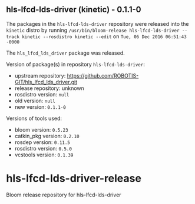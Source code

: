 ## hls-lfcd-lds-driver (kinetic) - 0.1.1-0

The packages in the `hls-lfcd-lds-driver` repository were released into the `kinetic` distro by running `/usr/bin/bloom-release hls-lfcd-lds-driver --track kinetic --rosdistro kinetic --edit` on `Tue, 06 Dec 2016 06:51:43 -0000`

The `hls_lfcd_lds_driver` package was released.

Version of package(s) in repository `hls-lfcd-lds-driver`:

- upstream repository: https://github.com/ROBOTIS-GIT/hls_lfcd_lds_driver.git
- release repository: unknown
- rosdistro version: `null`
- old version: `null`
- new version: `0.1.1-0`

Versions of tools used:

- bloom version: `0.5.23`
- catkin_pkg version: `0.2.10`
- rosdep version: `0.11.5`
- rosdistro version: `0.5.0`
- vcstools version: `0.1.39`


# hls-lfcd-lds-driver-release
Bloom release repository for hls-lfcd-lds-driver
